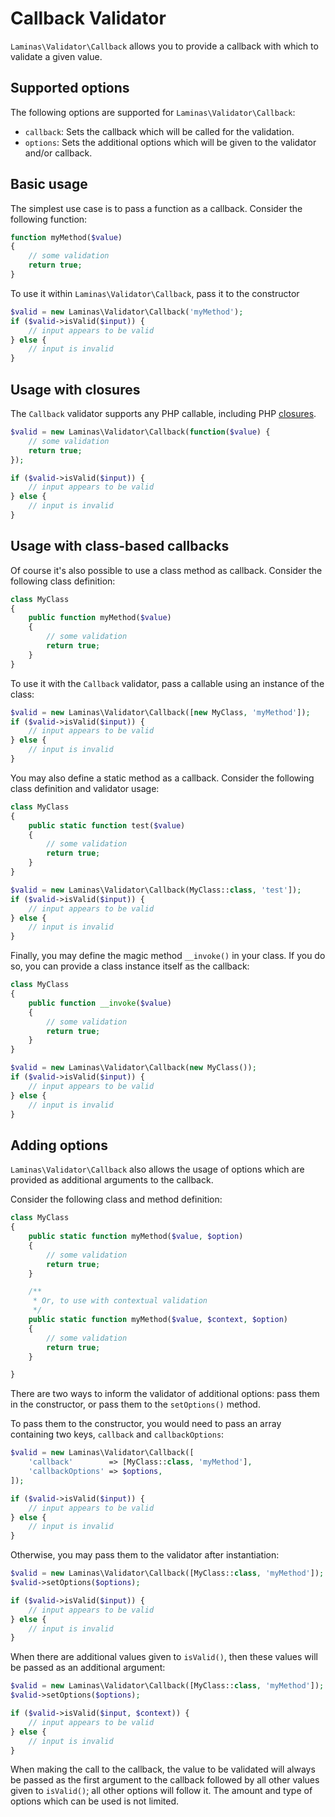 # Callback Validator

`Laminas\Validator\Callback` allows you to provide a callback with which to
validate a given value.

## Supported options

The following options are supported for `Laminas\Validator\Callback`:

- `callback`: Sets the callback which will be called for the validation.
- `options`: Sets the additional options which will be given to the validator
  and/or callback.

## Basic usage

The simplest use case is to pass a function as a callback. Consider the
following function:

```php
function myMethod($value)
{
    // some validation
    return true;
}
```

To use it within `Laminas\Validator\Callback`, pass it to the constructor

```php
$valid = new Laminas\Validator\Callback('myMethod');
if ($valid->isValid($input)) {
    // input appears to be valid
} else {
    // input is invalid
}
```

## Usage with closures

The `Callback` validator supports any PHP callable, including PHP
[closures](http://php.net/functions.anonymous).

```php
$valid = new Laminas\Validator\Callback(function($value) {
    // some validation
    return true;
});

if ($valid->isValid($input)) {
    // input appears to be valid
} else {
    // input is invalid
}
```

## Usage with class-based callbacks

Of course it's also possible to use a class method as callback. Consider the
following class definition:

```php
class MyClass
{
    public function myMethod($value)
    {
        // some validation
        return true;
    }
}
```

To use it with the `Callback` validator, pass a callable using an instance of
the class:

```php
$valid = new Laminas\Validator\Callback([new MyClass, 'myMethod']);
if ($valid->isValid($input)) {
    // input appears to be valid
} else {
    // input is invalid
}
```

You may also define a static method as a callback. Consider the following class
definition and validator usage:

```php
class MyClass
{
    public static function test($value)
    {
        // some validation
        return true;
    }
}

$valid = new Laminas\Validator\Callback(MyClass::class, 'test']);
if ($valid->isValid($input)) {
    // input appears to be valid
} else {
    // input is invalid
}
```

Finally, you may define the magic method `__invoke()` in your class. If you do
so, you can provide a class instance itself as the callback:

```php
class MyClass
{
    public function __invoke($value)
    {
        // some validation
        return true;
    }
}

$valid = new Laminas\Validator\Callback(new MyClass());
if ($valid->isValid($input)) {
    // input appears to be valid
} else {
    // input is invalid
}
```

## Adding options

`Laminas\Validator\Callback` also allows the usage of options which are provided as
additional arguments to the callback.

Consider the following class and method definition:

```php
class MyClass
{
    public static function myMethod($value, $option)
    {
        // some validation
        return true;
    }

    /**
     * Or, to use with contextual validation
     */
    public static function myMethod($value, $context, $option)
    {
        // some validation
        return true;
    }

}
```

There are two ways to inform the validator of additional options: pass them in
the constructor, or pass them to the `setOptions()` method.

To pass them to the constructor, you would need to pass an array containing two
keys, `callback` and `callbackOptions`:

```php
$valid = new Laminas\Validator\Callback([
    'callback'        => [MyClass::class, 'myMethod'],
    'callbackOptions' => $options,
]);

if ($valid->isValid($input)) {
    // input appears to be valid
} else {
    // input is invalid
}
```

Otherwise, you may pass them to the validator after instantiation:

```php
$valid = new Laminas\Validator\Callback([MyClass::class, 'myMethod']);
$valid->setOptions($options);

if ($valid->isValid($input)) {
    // input appears to be valid
} else {
    // input is invalid
}
```

When there are additional values given to `isValid()`, then these values will be
passed as an additional argument:

```php
$valid = new Laminas\Validator\Callback([MyClass::class, 'myMethod']);
$valid->setOptions($options);

if ($valid->isValid($input, $context)) {
    // input appears to be valid
} else {
    // input is invalid
}
```

When making the call to the callback, the value to be validated will always be
passed as the first argument to the callback followed by all other values given
to `isValid()`; all other options will follow it. The amount and type of options
which can be used is not limited.
